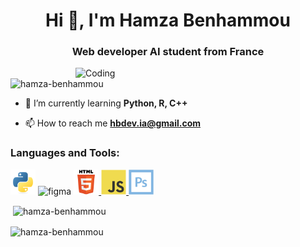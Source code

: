 <h1 align="center">Hi 👋, I'm Hamza Benhammou</h1>
<h3 align="center">Web developer AI student from France</h3>
<img align="right" alt="Coding" width="400" src="https://cdn.dribbble.com/users/1162077/screenshots/3848914/programmer.gif">

<p align="left"> <img src="https://komarev.com/ghpvc/?username=hamza-benhammou&label=Profile%20views&color=0e75b6&style=flat" alt="hamza-benhammou" /> </p>

- 🌱 I’m currently learning **Python, R, C++**

- 📫 How to reach me **hbdev.ia@gmail.com**


<h3 align="left">Languages and Tools:</h3>
<p align="left"> <img class="ml-4 w-8 h-8 sm:w-10 sm:h-10" src="https://raw.githubusercontent.com/devicons/devicon/master/icons/python/python-original.svg" alt="python" width="40" height="40" <img class="ml-4 w-8 h-8 sm:w-10 sm:h-10" src="https://raw.githubusercontent.com/devicons/devicon/master/icons/cplusplus/cplusplus-original.svg" alt="cplusplus"  width="40" height="40" <img class="ml-4 w-8 h-8 sm:w-10 sm:h-10" src="https://cdn.worldvectorlogo.com/logos/django.svg" alt="django" width="40" height="40" <img class="ml-4 w-8 h-8 sm:w-10 sm:h-10" src="https://www.vectorlogo.zone/logos/git-scm/git-scm-icon.svg" alt="git" width="40" height="40" <a href="https://www.figma.com/" target="_blank" rel="noreferrer"> <img src="https://www.vectorlogo.zone/logos/figma/figma-icon.svg" alt="figma" width="40" height="40"/> </a> <a href="https://www.w3.org/html/" target="_blank" rel="noreferrer"> <img src="https://raw.githubusercontent.com/devicons/devicon/master/icons/html5/html5-original-wordmark.svg" alt="html5" width="40" height="40"/> </a> <a href="https://developer.mozilla.org/en-US/docs/Web/JavaScript" target="_blank" rel="noreferrer"> <img src="https://raw.githubusercontent.com/devicons/devicon/master/icons/javascript/javascript-original.svg" alt="javascript" width="40" height="40"/> </a> <a href="https://www.photoshop.com/en" target="_blank" rel="noreferrer"> <img src="https://raw.githubusercontent.com/devicons/devicon/master/icons/photoshop/photoshop-line.svg" alt="photoshop" width="40" height="40"/> </a> </p>


<p>&nbsp;<img align="center" src="https://github-readme-stats.vercel.app/api?username=hamza-benhammou&show_icons=true&locale=en" alt="hamza-benhammou" /></p>

<p><img align="center" src="https://github-readme-streak-stats.herokuapp.com/?user=hamza-benhammou&" alt="hamza-benhammou" /></p>

